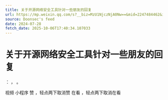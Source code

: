 ```yaml
---
title: 关于开源网络安全工具针对一些朋友的回复
url: https://mp.weixin.qq.com/s?__biz=MzU1NjczNjA0Nw==&mid=2247484462&idx=1&sn=7e85ca797b8a27c0e3889b72703c9d83
source: Doonsec's feed
date: 2024-07-28
fetch_date: 2025-10-06T17:40:34.107033
---
```


# 关于开源网络安全工具针对一些朋友的回复

：
，
。

视频
小程序
赞
，轻点两下取消赞
在看
，轻点两下取消在看